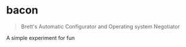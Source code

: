 # bacon

> Brett's Automatic Configurator and Operating system Negotiator

A simple experiment for fun
